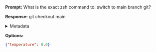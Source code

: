 **Prompt:**
What is the exact zsh command to: switch to main branch git?


**Response:**
git checkout main

<details><summary>Metadata</summary>

- Duration: 758 ms
- Datetime: 2023-08-24T10:35:01.748962
- Model: gpt-3.5-turbo-0613

</details>

**Options:**
```json
{"temperature": 0.0}
```

